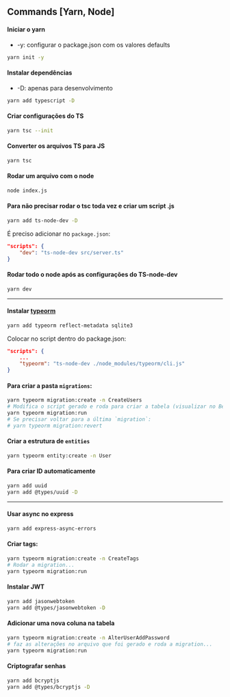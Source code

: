 ## Commands [Yarn, Node]

#### Iniciar o yarn 

- -y: configurar o package.json com os valores defaults

``` bash 
yarn init -y
```

#### Instalar dependências 

- -D: apenas para desenvolvimento 

``` bash 
yarn add typescript -D
``` 

#### Criar configurações do TS

``` bash 
yarn tsc --init
```

#### Converter os arquivos TS para JS

``` bash 
yarn tsc
```

#### Rodar um arquivo com o node

``` bash 
node index.js
```

#### Para não precisar rodar o tsc toda vez e criar um script .js

``` bash 
yarn add ts-node-dev -D
```

É preciso adicionar no `package.json`: 

``` json
"scripts": {
    "dev": "ts-node-dev src/server.ts"
}
```

#### Rodar todo o node após as configurações do TS-node-dev

``` bash 
yarn dev
```

---

#### Instalar [typeorm](https://typeorm.io/)  

``` bash 
yarn add typeorm reflect-metadata sqlite3
```

Colocar no script dentro do package.json: 

``` json
"scripts": {
    ...
    "typeorm": "ts-node-dev ./node_modules/typeorm/cli.js"
}
```

#### Para criar a pasta `migrations`: 

``` bash 
yarn typeorm migration:create -n CreateUsers
# Modifica o script gerado e roda para criar a tabela (visualizar no Beekeeper): 
yarn typeorm migration:run 
# Se precisar voltar para a última `migration`: 
# yarn typeorm migration:revert 
```

#### Criar a estrutura de `entities`

``` bash 
yarn typeorm entity:create -n User
```

#### Para criar ID automaticamente

``` bash 
yarn add uuid 
yarn add @types/uuid -D
```

---

#### Usar async no express

``` bash 
yarn add express-async-errors
```  

#### Criar tags: 
``` bash 
yarn typeorm migration:create -n CreateTags
# Rodar a migration...
yarn typeorm migration:run
``` 

#### Instalar JWT 

``` bash
yarn add jasonwebtoken
yarn add @types/jasonwebtoken -D
```

#### Adicionar uma nova coluna na tabela

``` bash
yarn typeorm migration:create -n AlterUserAddPassword
# faz as alterações no arquivo que foi gerado e roda a migration...
yarn typeorm migration:run
```

#### Criptografar senhas
``` bash
yarn add bcryptjs
yarn add @types/bcryptjs -D
```


